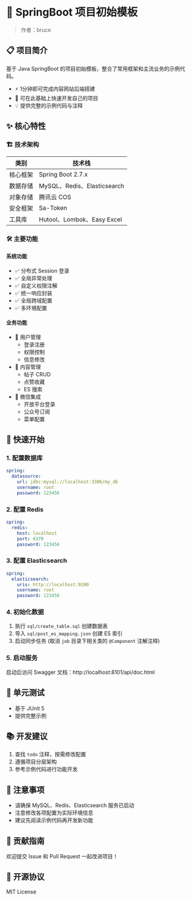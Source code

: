 # 🚀 SpringBoot 项目初始模板

> 作者：bruce

## 📋 项目简介

基于 Java SpringBoot 的项目初始模板，整合了常用框架和主流业务的示例代码。

- ⚡️ 1分钟即可完成内容网站后端搭建
- 🔨 可在此基础上快速开发自己的项目
- 💡 提供完整的示例代码与注释

## ✨ 核心特性

### 🏗️ 技术架构

| 类别   | 技术栈                       |
|------|---------------------------|
| 核心框架 | Spring Boot 2.7.x         |
| 数据存储 | MySQL、Redis、Elasticsearch |
| 对象存储 | 腾讯云 COS                   |
| 安全框架 | Sa-Token                  |
| 工具库  | Hutool、Lombok、Easy Excel  |

### 🛠️ 主要功能

#### 系统功能

- ✅ 分布式 Session 登录
- ✅ 全局异常处理
- ✅ 自定义权限注解
- ✅ 统一响应封装
- ✅ 全局跨域配置
- ✅ 多环境配置

#### 业务功能

- 👤 用户管理
    - 登录注册
    - 权限控制
    - 信息修改
- 📝 内容管理
    - 帖子 CRUD
    - 点赞收藏
    - ES 搜索
- 📱 微信集成
    - 开放平台登录
    - 公众号订阅
    - 菜单配置

## 🚦 快速开始

### 1. 配置数据库

```yaml
spring:
  datasource:
    url: jdbc:mysql://localhost:3306/my_db
    username: root
    password: 123456
```

### 2. 配置 Redis

```yaml
spring:
  redis:
    host: localhost
    port: 6379
    password: 123456
```

### 3. 配置 Elasticsearch

```yaml
spring:
  elasticsearch:
    uris: http://localhost:9200
    username: root
    password: 123456
```

### 4. 初始化数据

1. 执行 `sql/create_table.sql` 创建数据表
2. 导入 `sql/post_es_mapping.json` 创建 ES 索引
3. 启动同步任务 (取消 `job` 目录下相关类的 `@Component` 注解注释)

### 5. 启动服务

启动后访问 Swagger 文档：http://localhost:8101/api/doc.html

## 🧪 单元测试

- 基于 JUnit 5
- 提供完整示例

## 📚 开发建议

1. 查找 `todo` 注释，按需修改配置
2. 遵循项目分层架构
3. 参考示例代码进行功能开发

## 🔔 注意事项

- 请确保 MySQL、Redis、Elasticsearch 服务已启动
- 注意修改各项配置为实际环境信息
- 建议先阅读示例代码再开发新功能

## 🤝 贡献指南

欢迎提交 Issue 和 Pull Request 一起改进项目！

## 📄 开源协议

MIT License
